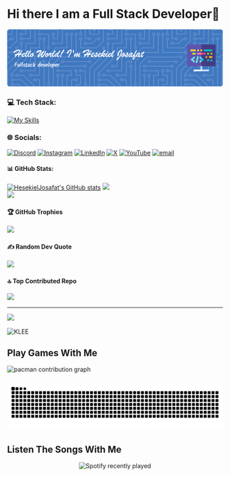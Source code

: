 # Hi there I am a Full Stack Developer👋

![MY BANNER](img/github-header-image.png)

### 💻 Tech Stack:

[![My Skills](https://skillicons.dev/icons?i=dart,python,flutter,php,laravel,mysql&theme=dark&perline=3)](https://skillicons.dev)

### 🌐 Socials:
[![Discord](https://img.shields.io/badge/Discord-%237289DA.svg?logo=discord&logoColor=white)](https://discord.gg/-)  [![Instagram](https://img.shields.io/badge/Instagram-%23E4405F.svg?logo=Instagram&logoColor=white)](https://instagram.com/HesekielJosafat) [![LinkedIn](https://img.shields.io/badge/LinkedIn-%230077B5.svg?logo=linkedin&logoColor=white)](https://linkedin.com/in/-) [![X](https://img.shields.io/badge/X-black.svg?logo=X&logoColor=white)](https://x.com/-) [![YouTube](https://img.shields.io/badge/YouTube-%23FF0000.svg?logo=YouTube&logoColor=white)](https://youtube.com/@-) [![email](https://img.shields.io/badge/Email-D14836?logo=gmail&logoColor=white)](mailto:josafathesekiel@gmail.com)

#### 📊 GitHub Stats:
[![HesekielJosafat's GitHub stats](https://github-readme-stats.vercel.app/api?username=HesekielJosafat&show_icons=true&theme=radical)](https://github.com/HesekielJosafat/github-readme-stats)
![](https://nirzak-streak-stats.vercel.app/?user=HesekielJosafat&theme=radical&hide_border=false)<br/>
![](https://github-readme-stats.vercel.app/api/top-langs/?username=HesekielJosafat&theme=radical&hide_border=false&include_all_commits=true&count_private=true&layout=compact)


#### 🏆 GitHub Trophies
![](https://github-profile-trophy.vercel.app/?username=HesekielJosafat&theme=radical&no-frame=false&no-bg=false&margin-w=4)

#### ✍️ Random Dev Quote
![](https://quotes-github-readme.vercel.app/api?type=horizontal&theme=radical)

#### 🔝 Top Contributed Repo
![](https://github-contributor-stats.vercel.app/api?username=HesekielJosafat&limit=5&theme=dark&combine_all_yearly_contributions=true)

---
[![](https://visitcount.itsvg.in/api?id=HesekielJosafat&icon=0&color=13)](https://visitcount.itsvg.in)


![KLEE](https://media2.giphy.com/media/v1.Y2lkPTc5MGI3NjExcDJ0MGJoem53YWZ1aXJ1Ync5anAweHhsd21jcDAxOG92dzd3MnF6dyZlcD12MV9pbnRlcm5hbF9naWZfYnlfaWQmY3Q9Zw/HTVeYVXjLiunFlUOeu/giphy.gif)

<h2 align="left">Play Games With Me</h2>

<picture>
  <source media="(prefers-color-scheme: dark)" srcset="https://raw.githubusercontent.com/HesekielJosafat/HesekielJosafat/output/pacman-contribution-graph-dark.svg">
  <source media="(prefers-color-scheme: light)" srcset="https://raw.githubusercontent.com/HesekielJosafat/HesekielJosafat/output/pacman-contribution-graph.svg">
  <img alt="pacman contribution graph" src="https://raw.githubusercontent.com/HesekielJosafat/HesekielJosafat/output/pacman-contribution-graph.svg">
</picture>

###

<img src="https://raw.githubusercontent.com/HesekielJosafat/HesekielJosafat/output/snake.svg" alt="Snake animation" />

###

<h2 align="left">Listen The Songs With Me</h2>

<div align="center">
  <img src="https://spotify-recently-played-readme.vercel.app/api?count=5" alt="Spotify recently played"  />
</div>

###

<!-- 
## 🌐 Socials:
[![Discord](https://img.shields.io/badge/Discord-%237289DA.svg?logo=discord&logoColor=white)](https://discord.gg/-) [![Facebook](https://img.shields.io/badge/Facebook-%231877F2.svg?logo=Facebook&logoColor=white)](https://facebook.com/Hesekiel Josafat) [![Instagram](https://img.shields.io/badge/Instagram-%23E4405F.svg?logo=Instagram&logoColor=white)](https://instagram.com/HesekielJosafat) [![LinkedIn](https://img.shields.io/badge/LinkedIn-%230077B5.svg?logo=linkedin&logoColor=white)](https://linkedin.com/in/-) [![TikTok](https://img.shields.io/badge/TikTok-%23000000.svg?logo=TikTok&logoColor=white)](https://tiktok.com/@Hesekiel Josafat) [![X](https://img.shields.io/badge/X-black.svg?logo=X&logoColor=white)](https://x.com/-) [![YouTube](https://img.shields.io/badge/YouTube-%23FF0000.svg?logo=YouTube&logoColor=white)](https://youtube.com/@-) [![email](https://img.shields.io/badge/Email-D14836?logo=gmail&logoColor=white)](mailto:josafathesekiel@gmail.com) 

# 💻 Tech Stack:
![Dart](https://img.shields.io/badge/dart-%230175C2.svg?style=for-the-badge&logo=dart&logoColor=white) ![Firebase](https://img.shields.io/badge/firebase-%23039BE5.svg?style=for-the-badge&logo=firebase) ![Flutter](https://img.shields.io/badge/Flutter-%2302569B.svg?style=for-the-badge&logo=Flutter&logoColor=white) ![PHP](https://img.shields.io/badge/php-%23777BB4.svg?style=for-the-badge&logo=php&logoColor=white) ![Laravel](https://img.shields.io/badge/laravel-%23FF2D20.svg?style=for-the-badge&logo=laravel&logoColor=white)
# 📊 GitHub Stats:
![](https://github-readme-stats.vercel.app/api?username=HesekielJosafat&theme=radical&hide_border=false&include_all_commits=true&count_private=true)<br/>
![](https://nirzak-streak-stats.vercel.app/?user=HesekielJosafat&theme=radical&hide_border=false)<br/>
![](https://github-readme-stats.vercel.app/api/top-langs/?username=HesekielJosafat&theme=radical&hide_border=false&include_all_commits=true&count_private=true&layout=compact)

## 🏆 GitHub Trophies
![](https://github-profile-trophy.vercel.app/?username=HesekielJosafat&theme=radical&no-frame=false&no-bg=false&margin-w=4)

### ✍️ Random Dev Quote
![](https://quotes-github-readme.vercel.app/api?type=horizontal&theme=radical)

### 🔝 Top Contributed Repo
![](https://github-contributor-stats.vercel.app/api?username=HesekielJosafat&limit=5&theme=dark&combine_all_yearly_contributions=true)

---
[![](https://visitcount.itsvg.in/api?id=HesekielJosafat&icon=0&color=13)](https://visitcount.itsvg.in)

<!-- Proudly created with GPRM ( https://gprm.itsvg.in ) --> 






